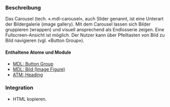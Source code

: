 ### Beschreibung
 
Das Carousel (tech. «.mdl-carousel», auch Slider genannt, ist eine Unterart der Bildergalerie (image gallery). Mit dem Carousel lassen sich Bilder gruppieren (wrappen) und visuell ansprechend als Endlosserie zeigen. Eine Fullscreen-Ansicht ist möglich. Der Nutzer kann über Pfeiltasten von Bild zu Bild navigieren (vgl. «Button Group»).
 
#### Enthaltene Atome und Module
* <a href="../button_group/button_group.html">MDL: Button Group</a>
* <a href="../image_figure/image_figure.html">MDL: Bild (Image Figure)</a>
* <a href="../../atoms/headings/headings.html">ATM: Heading</a> 
 
### Integration
 
* HTML kopieren.

